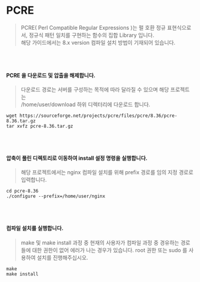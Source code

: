 # PCRE
> PCRE( Perl Compatible Regular Expressions )는 펄 호환 정규 표현식으로서, 정규식 패턴 일치를 구현하는 함수의 집합 Library 입니다.   
해당 가이드에서는 8.x version 컴파일 설치 방법이 기재되어 있습니다.

<br/>
<br/>

#### PCRE 을 다운로드 및 압출을 해제합니다.
> 다운로드 경로는 서버를 구성하는 목적에 따라 달라질 수 있으며 해당 프로젝트는   
/home/user/download 하위 디렉터리에 다운로드 합니다.
```
wget https://sourceforge.net/projects/pcre/files/pcre/8.36/pcre-8.36.tar.gz
tar xvfz pcre-8.36.tar.gz
```

<br/>
<br/>

#### 압축이 풀린 디렉토리로 이동하여 install 설정 명령을 실행합니다.
> 해당 프로젝트에서는 nginx 컴파일 설치를 위해 prefix 경로를 임의 지정 경로로 입력합니다.
```
cd pcre-8.36
./configure --prefix=/home/user/nginx
```

<br/>
<br/>

#### 컴파일 설치를 실행합니다.
> make 및 make install 과정 중 현재의 사용자가 컴파일 과정 중 경유하는 경로들에 대한 권한이 없어 에러가 나는 경우가 있습니다.
root 권한 또는 sudo 를 사용하여 설치를 진행해주십시오.
```
make
make install
```

<br/>
<br/>
